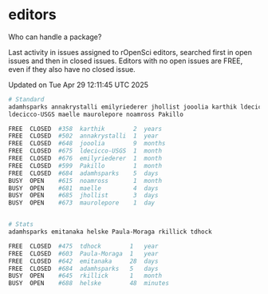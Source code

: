 # editors

Who can handle a package?

Last activity in issues assigned to rOpenSci editors, searched first in open
issues and then in closed issues. Editors with no open issues are FREE, even if
they also have no closed issue.


Updated on Tue Apr 29 12:11:45 UTC 2025

```bash
# Standard
adamhsparks annakrystalli emilyriederer jhollist jooolia karthik ldecicco
ldecicco-USGS maelle maurolepore noamross Pakillo

FREE  CLOSED  #358  karthik        2  years
FREE  CLOSED  #502  annakrystalli  1  year
FREE  CLOSED  #648  jooolia        9  months
FREE  CLOSED  #675  ldecicco-USGS  1  month
FREE  CLOSED  #676  emilyriederer  1  month
FREE  CLOSED  #599  Pakillo        1  month
FREE  CLOSED  #684  adamhsparks    5  days
BUSY  OPEN    #615  noamross       1  month
BUSY  OPEN    #681  maelle         4  days
BUSY  OPEN    #685  jhollist       3  days
BUSY  OPEN    #673  maurolepore    1  day


# Stats
adamhsparks emitanaka helske Paula-Moraga rkillick tdhock

FREE  CLOSED  #475  tdhock        1   year
FREE  CLOSED  #603  Paula-Moraga  1   year
FREE  CLOSED  #642  emitanaka     28  days
FREE  CLOSED  #684  adamhsparks   5   days
BUSY  OPEN    #645  rkillick      1   month
BUSY  OPEN    #688  helske        48  minutes
```
